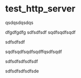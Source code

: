 # test_http_server
qsdqsdqsdqs


dfgdfgdfg
sdfsdfsdf
sqdfsqdfsqdf




sdfsdfsdf


sqdfsqdfsqdfsqdffqsdfsqdf

sdfsdfsdfsdfsdf



sdfsdfsdfsdfsde
